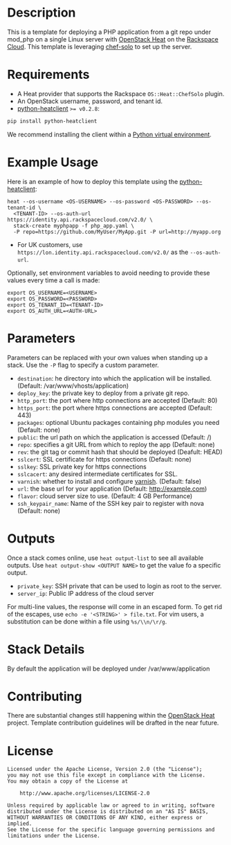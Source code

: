 Description
===========

This is a template for deploying a PHP application from a git repo under mod_php
on a single Linux server with [OpenStack
Heat](https://wiki.openstack.org/wiki/Heat) on the [Rackspace
Cloud](http://www.rackspace.com/cloud/). This template is leveraging
[chef-solo](http://docs.opscode.com/chef_solo.html) to set up the server.

Requirements
============
* A Heat provider that supports the Rackspace `OS::Heat::ChefSolo` plugin.
* An OpenStack username, password, and tenant id.
* [python-heatclient](https://github.com/openstack/python-heatclient)
`>= v0.2.8`:

```bash
pip install python-heatclient
```

We recommend installing the client within a [Python virtual
environment](http://www.virtualenv.org/).

Example Usage
=============
Here is an example of how to deploy this template using the
[python-heatclient](https://github.com/openstack/python-heatclient):

```
heat --os-username <OS-USERNAME> --os-password <OS-PASSWORD> --os-tenant-id \
  <TENANT-ID> --os-auth-url https://identity.api.rackspacecloud.com/v2.0/ \
  stack-create myphpapp -f php_app.yaml \
  -P repo=https://github.com/MyUser/MyApp.git -P url=http://myapp.org
```

* For UK customers, use `https://lon.identity.api.rackspacecloud.com/v2.0/` as
the `--os-auth-url`.

Optionally, set environment variables to avoid needing to provide these
values every time a call is made:

```
export OS_USERNAME=<USERNAME>
export OS_PASSWORD=<PASSWORD>
export OS_TENANT_ID=<TENANT-ID>
export OS_AUTH_URL=<AUTH-URL>
```

Parameters
==========
Parameters can be replaced with your own values when standing up a stack. Use
the `-P` flag to specify a custom parameter.

* `destination`: he directory into which the application will be installed. (Default: /var/www/vhosts/application)
* `deploy_key`: the private key to deploy from a private git repo.
* `http_port`: the port where http connections are accepted (Default: 80)
* `https_port`: the port where https connections are accepted (Default: 443)
* `packages`: optional Ubuntu packages containing php modules you need (Default: none)
* `public`: the url path on which the application is accessed (Default: /)
* `repo`: specifies a git URL from which to reploy the app (Default: none)
* `rev`: the git tag or commit hash that should be deployed (Deafult: HEAD)
* `sslcert`: SSL certificate for https connections (Default: none)
* `sslkey`: SSL private key for https connections
* `sslcacert`: any desired intermediate certificates for SSL.
* `varnish`: whether to install and configure [varnish](https://www.varnish-cache.org/). (Default: false)
* `url`: the base url for your application (Default: http://example.com)
* `flavor`: cloud server size to use. (Default: 4 GB Performance)
* `ssh_keypair_name`: Name of the SSH key pair to register with nova (Default:
  none)

Outputs
=======
Once a stack comes online, use `heat output-list` to see all available outputs.
Use `heat output-show <OUTPUT NAME>` to get the value fo a specific output.

* `private_key`: SSH private that can be used to login as root to the server.
* `server_ip`: Public IP address of the cloud server

For multi-line values, the response will come in an escaped form. To get rid of
the escapes, use `echo -e '<STRING>' > file.txt`. For vim users, a substitution
can be done within a file using `%s/\\n/\r/g`.

Stack Details
=============
By default the application will be deployed under /var/www/application

Contributing
============
There are substantial changes still happening within the [OpenStack
Heat](https://wiki.openstack.org/wiki/Heat) project. Template contribution
guidelines will be drafted in the near future.

License
=======
```
Licensed under the Apache License, Version 2.0 (the "License");
you may not use this file except in compliance with the License.
You may obtain a copy of the License at

    http://www.apache.org/licenses/LICENSE-2.0

Unless required by applicable law or agreed to in writing, software
distributed under the License is distributed on an "AS IS" BASIS,
WITHOUT WARRANTIES OR CONDITIONS OF ANY KIND, either express or implied.
See the License for the specific language governing permissions and
limitations under the License.
```

